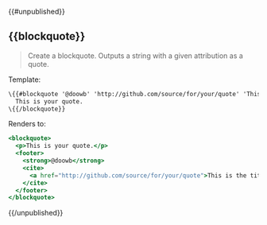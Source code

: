 {{#unpublished}}
## \{{blockquote}}

> Create a blockquote. Outputs a string with a given attribution as a quote.

Template:

```handlebars
\{{#blockquote '@doowb' 'http://github.com/source/for/your/quote' 'This is the title' }}
  This is your quote.
\{{/blockquote}}
```
Renders to:

```handlebars
<blockquote>
  <p>This is your quote.</p>
  <footer>
    <strong>@doowb</strong>
    <cite>
      <a href="http://github.com/source/for/your/quote">This is the title</a>
    </cite>
  </footer>
</blockquote>
```
{{/unpublished}}